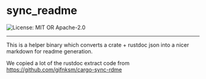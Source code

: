 <!-- dprint-ignore-file -->
<!-- sync-readme title [[ -->
# sync_readme
<!-- sync-readme ]] -->

<!-- sync-readme badge [[ -->
![License: MIT OR Apache-2.0](https://img.shields.io/badge/license-MIT%20OR%20Apache--2.0-purple.svg?style=flat-square)
<!-- sync-readme ]] -->

---

<!-- sync-readme rustdoc [[ -->
This is a helper binary which converts a crate + rustdoc json into a
nicer markdown for readme generation.

We copied a lot of the rustdoc extract code from <https://github.com/gifnksm/cargo-sync-rdme>
<!-- sync-readme ]] -->
